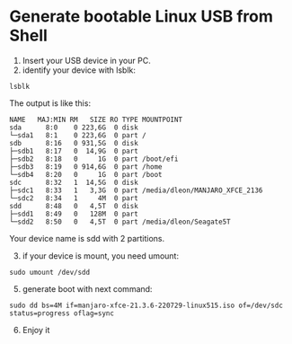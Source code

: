 # Generate bootable Linux USB from Shell

1. Insert your USB device in your PC.
2. identify your device with lsblk:
```
lsblk
```
The output is like this:
```
NAME   MAJ:MIN RM   SIZE RO TYPE MOUNTPOINT
sda      8:0    0 223,6G  0 disk 
└─sda1   8:1    0 223,6G  0 part /
sdb      8:16   0 931,5G  0 disk 
├─sdb1   8:17   0  14,9G  0 part 
├─sdb2   8:18   0     1G  0 part /boot/efi
├─sdb3   8:19   0 914,6G  0 part /home
└─sdb4   8:20   0     1G  0 part /boot
sdc      8:32   1  14,5G  0 disk 
├─sdc1   8:33   1   3,3G  0 part /media/dleon/MANJARO_XFCE_2136
└─sdc2   8:34   1     4M  0 part 
sdd      8:48   0   4,5T  0 disk 
├─sdd1   8:49   0   128M  0 part 
└─sdd2   8:50   0   4,5T  0 part /media/dleon/Seagate5T
```
Your device name is sdd with 2 partitions.

3. if your device is mount, you need umount:
```
sudo umount /dev/sdd
```

5. generate boot with next command:
```
sudo dd bs=4M if=manjaro-xfce-21.3.6-220729-linux515.iso of=/dev/sdc status=progress oflag=sync
```
6. Enjoy it
